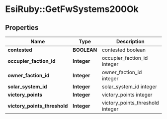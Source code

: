 # EsiRuby::GetFwSystems200Ok

## Properties
Name | Type | Description | Notes
------------ | ------------- | ------------- | -------------
**contested** | **BOOLEAN** | contested boolean | 
**occupier_faction_id** | **Integer** | occupier_faction_id integer | 
**owner_faction_id** | **Integer** | owner_faction_id integer | 
**solar_system_id** | **Integer** | solar_system_id integer | 
**victory_points** | **Integer** | victory_points integer | 
**victory_points_threshold** | **Integer** | victory_points_threshold integer | 


